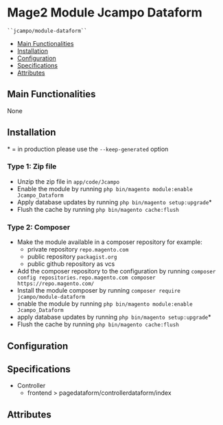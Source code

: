 # Mage2 Module Jcampo Dataform

    ``jcampo/module-dataform``

 - [Main Functionalities](#markdown-header-main-functionalities)
 - [Installation](#markdown-header-installation)
 - [Configuration](#markdown-header-configuration)
 - [Specifications](#markdown-header-specifications)
 - [Attributes](#markdown-header-attributes)


## Main Functionalities
None

## Installation
\* = in production please use the `--keep-generated` option

### Type 1: Zip file

 - Unzip the zip file in `app/code/Jcampo`
 - Enable the module by running `php bin/magento module:enable Jcampo_Dataform`
 - Apply database updates by running `php bin/magento setup:upgrade`\*
 - Flush the cache by running `php bin/magento cache:flush`

### Type 2: Composer

 - Make the module available in a composer repository for example:
    - private repository `repo.magento.com`
    - public repository `packagist.org`
    - public github repository as vcs
 - Add the composer repository to the configuration by running `composer config repositories.repo.magento.com composer https://repo.magento.com/`
 - Install the module composer by running `composer require jcampo/module-dataform`
 - enable the module by running `php bin/magento module:enable Jcampo_Dataform`
 - apply database updates by running `php bin/magento setup:upgrade`\*
 - Flush the cache by running `php bin/magento cache:flush`


## Configuration




## Specifications

 - Controller
	- frontend > pagedataform/controllerdataform/index


## Attributes



